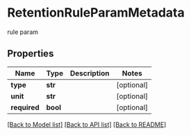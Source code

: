 # RetentionRuleParamMetadata

rule param

## Properties
Name | Type | Description | Notes
------------ | ------------- | ------------- | -------------
**type** | **str** |  | [optional] 
**unit** | **str** |  | [optional] 
**required** | **bool** |  | [optional] 

[[Back to Model list]](../README.md#documentation-for-models) [[Back to API list]](../README.md#documentation-for-api-endpoints) [[Back to README]](../README.md)



